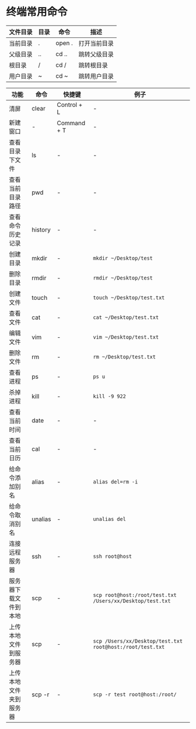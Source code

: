 # 终端常用命令

|文件目录|目录|命令|描述|
| --- | --- | --- | --- |
|当前目录|<span class="font-red">.</span>|open . |打开当前目录|
|父级目录|<span class="font-red">..</span>|cd .. |跳转父级目录|
|根目录|<span class="font-red">/</span>|cd / |跳转根目录|
|用户目录|<span class="font-red">~</span>|cd ~ |跳转用户目录|

|功能|命令|快捷键|例子|
| --- | --- | --- | --- |
|清屏|clear|Control + L|-|
|新建窗口|-|Command + T|-|
|查看目录下文件|ls|-|-|
|查看当前目录路径|pwd|-|-|
|查看命令历史记录|history|-|-|
|创建目录|mkdir|-|```mkdir ~/Desktop/test```|
|删除目录|rmdir|-|```rmdir ~/Desktop/test```|
|创建文件|touch|-|```touch ~/Desktop/test.txt```|
|查看文件|cat|-|```cat ~/Desktop/test.txt```|
|编辑文件|vim|-|```vim ~/Desktop/test.txt```|
|删除文件|rm|-|```rm ~/Desktop/test.txt```|
|查看进程|ps|-|```ps u```|
|杀掉进程|kill|-|```kill -9 922```|
|查看当前时间|date|-|-|
|查看当前日历|cal|-|-|
|给命令添加别名|alias|-|```alias del=rm -i```|
|给命令取消别名|unalias|-|```unalias del```|
|连接远程服务器|ssh|-|```ssh root@host```|
|服务器下载文件到本地|scp|-|```scp root@host:/root/test.txt /Users/xx/Desktop/test.txt```|
|上传本地文件到服务器|scp|-|```scp /Users/xx/Desktop/test.txt root@host:/root/test.txt```|
|上传本地文件夹到服务器|scp -r|-|```scp -r test root@host:/root/```|

